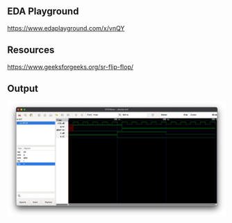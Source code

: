 ## EDA Playground

https://www.edaplayground.com/x/vnQY

## Resources

https://www.geeksforgeeks.org/sr-flip-flop/

## Output

![srff out](./assets/output.png "Srff Output")
